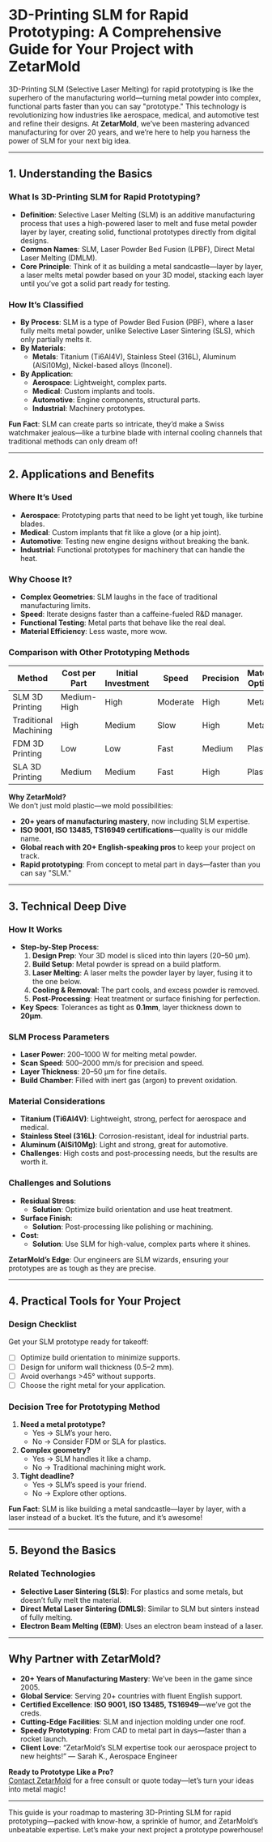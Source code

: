 # 3D-Printing SLM for Rapid Prototyping: A Comprehensive Guide for Your Project with ZetarMold

3D-Printing SLM (Selective Laser Melting) for rapid prototyping is like the superhero of the manufacturing world—turning metal powder into complex, functional parts faster than you can say "prototype." This technology is revolutionizing how industries like aerospace, medical, and automotive test and refine their designs. At **ZetarMold**, we’ve been mastering advanced manufacturing for over 20 years, and we’re here to help you harness the power of SLM for your next big idea.

---

## 1. Understanding the Basics

### What Is 3D-Printing SLM for Rapid Prototyping?

- **Definition**: Selective Laser Melting (SLM) is an additive manufacturing process that uses a high-powered laser to melt and fuse metal powder layer by layer, creating solid, functional prototypes directly from digital designs.
- **Common Names**: SLM, Laser Powder Bed Fusion (LPBF), Direct Metal Laser Melting (DMLM).
- **Core Principle**: Think of it as building a metal sandcastle—layer by layer, a laser melts metal powder based on your 3D model, stacking each layer until you’ve got a solid part ready for testing.

### How It’s Classified

- **By Process**: SLM is a type of Powder Bed Fusion (PBF), where a laser fully melts metal powder, unlike Selective Laser Sintering (SLS), which only partially melts it.
- **By Materials**:
  - **Metals**: Titanium (Ti6Al4V), Stainless Steel (316L), Aluminum (AlSi10Mg), Nickel-based alloys (Inconel).
- **By Application**:
  - **Aerospace**: Lightweight, complex parts.
  - **Medical**: Custom implants and tools.
  - **Automotive**: Engine components, structural parts.
  - **Industrial**: Machinery prototypes.

**Fun Fact**: SLM can create parts so intricate, they’d make a Swiss watchmaker jealous—like a turbine blade with internal cooling channels that traditional methods can only dream of!

---

## 2. Applications and Benefits

### Where It’s Used

- **Aerospace**: Prototyping parts that need to be light yet tough, like turbine blades.
- **Medical**: Custom implants that fit like a glove (or a hip joint).
- **Automotive**: Testing new engine designs without breaking the bank.
- **Industrial**: Functional prototypes for machinery that can handle the heat.

### Why Choose It?

- **Complex Geometries**: SLM laughs in the face of traditional manufacturing limits.
- **Speed**: Iterate designs faster than a caffeine-fueled R&D manager.
- **Functional Testing**: Metal parts that behave like the real deal.
- **Material Efficiency**: Less waste, more wow.

### Comparison with Other Prototyping Methods

| Method                | Cost per Part | Initial Investment | Speed    | Precision | Material Options | Complexity |
| --------------------- | ------------- | ------------------ | -------- | --------- | ---------------- | ---------- |
| SLM 3D Printing       | Medium-High   | High               | Moderate | High      | Metals           | High       |
| Traditional Machining | High          | Medium             | Slow     | High      | Metals           | Medium     |
| FDM 3D Printing       | Low           | Low                | Fast     | Medium    | Plastics         | Medium     |
| SLA 3D Printing       | Medium        | Medium             | Fast     | High      | Plastics         | High       |

**Why ZetarMold?**  
We don’t just mold plastic—we mold possibilities:

- **20+ years of manufacturing mastery**, now including SLM expertise.
- **ISO 9001, ISO 13485, TS16949 certifications**—quality is our middle name.
- **Global reach with 20+ English-speaking pros** to keep your project on track.
- **Rapid prototyping**: From concept to metal part in days—faster than you can say "SLM."

---

## 3. Technical Deep Dive

### How It Works

- **Step-by-Step Process**:
  1. **Design Prep**: Your 3D model is sliced into thin layers (20–50 µm).
  2. **Build Setup**: Metal powder is spread on a build platform.
  3. **Laser Melting**: A laser melts the powder layer by layer, fusing it to the one below.
  4. **Cooling & Removal**: The part cools, and excess powder is removed.
  5. **Post-Processing**: Heat treatment or surface finishing for perfection.
- **Key Specs**: Tolerances as tight as **0.1mm**, layer thickness down to **20µm**.

### SLM Process Parameters

- **Laser Power**: 200–1000 W for melting metal powder.
- **Scan Speed**: 500–2000 mm/s for precision and speed.
- **Layer Thickness**: 20–50 µm for fine details.
- **Build Chamber**: Filled with inert gas (argon) to prevent oxidation.

### Material Considerations

- **Titanium (Ti6Al4V)**: Lightweight, strong, perfect for aerospace and medical.
- **Stainless Steel (316L)**: Corrosion-resistant, ideal for industrial parts.
- **Aluminum (AlSi10Mg)**: Light and strong, great for automotive.
- **Challenges**: High costs and post-processing needs, but the results are worth it.

### Challenges and Solutions

- **Residual Stress**:
  - **Solution**: Optimize build orientation and use heat treatment.
- **Surface Finish**:
  - **Solution**: Post-processing like polishing or machining.
- **Cost**:
  - **Solution**: Use SLM for high-value, complex parts where it shines.

**ZetarMold’s Edge**: Our engineers are SLM wizards, ensuring your prototypes are as tough as they are precise.

---

## 4. Practical Tools for Your Project

### Design Checklist

Get your SLM prototype ready for takeoff:

- [ ] Optimize build orientation to minimize supports.
- [ ] Design for uniform wall thickness (0.5–2 mm).
- [ ] Avoid overhangs >45° without supports.
- [ ] Choose the right metal for your application.

### Decision Tree for Prototyping Method

1. **Need a metal prototype?**
   - Yes → SLM’s your hero.
   - No → Consider FDM or SLA for plastics.
2. **Complex geometry?**
   - Yes → SLM handles it like a champ.
   - No → Traditional machining might work.
3. **Tight deadline?**
   - Yes → SLM’s speed is your friend.
   - No → Explore other options.

**Fun Fact**: SLM is like building a metal sandcastle—layer by layer, with a laser instead of a bucket. It’s the future, and it’s awesome!

---

## 5. Beyond the Basics

### Related Technologies

- **Selective Laser Sintering (SLS)**: For plastics and some metals, but doesn’t fully melt the material.
- **Direct Metal Laser Sintering (DMLS)**: Similar to SLM but sinters instead of fully melting.
- **Electron Beam Melting (EBM)**: Uses an electron beam instead of a laser.

---

## Why Partner with ZetarMold?

- **20+ Years of Manufacturing Mastery**: We’ve been in the game since 2005.
- **Global Service**: Serving 20+ countries with fluent English support.
- **Certified Excellence**: **ISO 9001, ISO 13485, TS16949**—we’ve got the creds.
- **Cutting-Edge Facilities**: SLM and injection molding under one roof.
- **Speedy Prototyping**: From CAD to metal part in days—faster than a rocket launch.
- **Client Love**: “ZetarMold’s SLM expertise took our aerospace project to new heights!” — Sarah K., Aerospace Engineer

**Ready to Prototype Like a Pro?**  
[Contact ZetarMold](#) for a free consult or quote today—let’s turn your ideas into metal magic!

---

This guide is your roadmap to mastering 3D-Printing SLM for rapid prototyping—packed with know-how, a sprinkle of humor, and ZetarMold’s unbeatable expertise. Let’s make your next project a prototype powerhouse!
